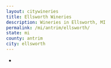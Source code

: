 ```yaml
---
layout: citywineries
title: Ellsworth Wineries
description: Wineries in Ellsworth, MI
permalink: /mi/antrim/ellsworth/
state: mi
county: antrim
city: ellsworth
---
```

-
